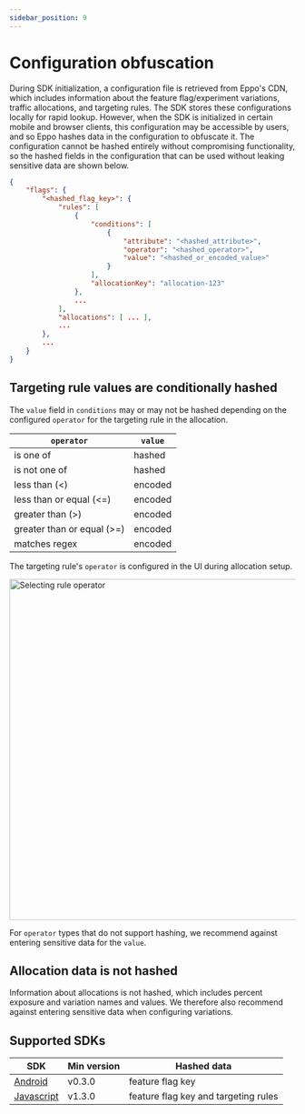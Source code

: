 ```yaml
---
sidebar_position: 9
---
```


# Configuration obfuscation

During SDK initialization, a configuration file is retrieved from Eppo's CDN, which includes information about the feature flag/experiment variations, traffic allocations, and targeting rules. The SDK stores these configurations locally for rapid lookup. However, when the SDK is initialized in certain mobile and browser clients, this configuration may be accessible by users, and so Eppo hashes data in the configuration to obfuscate it. The configuration cannot be hashed entirely without compromising functionality, so the hashed fields in the configuration that can be used without leaking sensitive data are shown below.


```json
{
    "flags": {
        "<hashed_flag_key>": {
            "rules": [
                {
                    "conditions": [
                        {
                            "attribute": "<hashed_attribute>",
                            "operator": "<hashed_operator>",
                            "value": "<hashed_or_encoded_value>"
                        }
                    ],
                    "allocationKey": "allocation-123"
                },
                ...
            ],
            "allocations": [ ... ],
            ...
        },
        ...
    }
}
```

## Targeting rule values are conditionally hashed

The `value` field in `conditions` may or may not be hashed depending on the configured `operator` for the targeting rule in the allocation.

| `operator`                 | `value` |
| -------------------------- | ------- |
| is one of                  | hashed  |
| is not one of              | hashed  |
| less than (<)              | encoded |
| less than or equal (<=)    | encoded |
| greater than (>)           | encoded |
| greater than or equal (>=) | encoded |
| matches regex              | encoded |

The targeting rule's `operator` is configured in the UI during allocation setup.

<img src="/img/feature-flagging/select-rule-operator.gif" alt="Selecting rule operator" width="600" />

For `operator` types that do not support hashing, we recommend against entering sensitive data for the `value`.

## Allocation data is not hashed

Information about allocations is not hashed, which includes percent exposure and variation names and values. We therefore also recommend against entering sensitive data when configuring variations.

## Supported SDKs

| SDK                                                                 | Min version | Hashed data                          |
| ------------------------------------------------------------------- | ----------- | ------------------------------------ |
| [Android](https://search.maven.org/artifact/cloud.eppo/android-sdk) | v0.3.0      | feature flag key                     |
| [Javascript](https://www.npmjs.com/package/@eppo/js-client-sdk)     | v1.3.0      | feature flag key and targeting rules |

